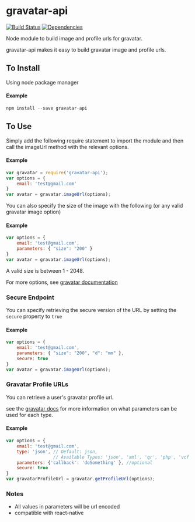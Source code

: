 gravatar-api
===============

[![Build Status](https://travis-ci.org/lwhiteley/nodejs-gravatar.svg?branch=master)](https://travis-ci.org/lwhiteley/nodejs-gravatar)
[![Dependencies](https://david-dm.org/lwhiteley/nodejs-gravatar.svg)](https://david-dm.org/lwhiteley/nodejs-gravatar)

Node module to build image and profile urls for gravatar.

gravatar-api makes it easy to build gravatar image and profile urls.


To Install
----------

Using node package manager

#### Example
```javascript
npm install --save gravatar-api
```

To Use
------

Simply add the following require statement to import the module and then call the imageUrl method with the relevant options.

#### Example
```javascript
var gravatar = require('gravatar-api');
var options = {
    email: 'test@gmail.com'
}
var avatar = gravatar.imageUrl(options);
```


You can also specify the size of the image with the following (or any valid gravatar image option)

#### Example
```javascript
var options = {
    email: 'test@gmail.com',
    parameters: { "size": "200" }
}
var avatar = gravatar.imageUrl(options);
```

A valid size is between 1 - 2048.

For more options, see [gravatar documentation](https://en.gravatar.com/site/implement/images/)

### Secure Endpoint

You can specify retrieving the secure version of the URL by setting the `secure` property to `true`  

#### Example
```javascript
var options = {
    email: 'test@gmail.com',
    parameters: { "size": "200", "d": "mm" },
    secure: true 
}
var avatar = gravatar.imageUrl(options);
```

### Gravatar Profile URLs

You can retrieve a user's gravatar profile url.

see the [gravatar docs](https://en.gravatar.com/site/implement/profiles/) for more information on what parameters can be used
for each type.

#### Example
```javascript
var options = {
    email: 'test@gmail.com',
    type: 'json', // Default: json, 
                  // Available Types: 'json', 'xml', 'qr', 'php', 'vcf'
    parameters: {'callback': 'doSomething' }, //optional
    secure: true
}
var gravatarProfileUrl = gravatar.getProfileUrl(options);
```

### Notes
- All values in parameters will be url encoded
- compatible with react-native